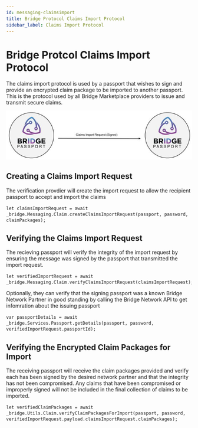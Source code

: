 ```yaml
---
id: messaging-claimsimport
title: Bridge Protocol Claims Import Protocol
sidebar_label: Claims Import Protocol
---
```


# Bridge Protcol Claims Import Protocol
The claims import protocol is used by a passport that wishes to sign and provide an encrypted claim package to be imported to another passport.  This is the protocol used by all Bridge Marketplace providers to issue and transmit secure claims.

<img src='https://github.com/bridge-protocol/bridge-protocol-js/blob/ethereum-publishing/docs/images/message-claimsimport.jpg?raw=true'></img>

## Creating a Claims Import Request
The verification provdier will create the import request to allow the recipient passport to accept and import the claims
```
let claimsImportRequest = await _bridge.Messaging.Claim.createClaimsImportRequest(passport, password, claimPackages);
```

## Verifying the Claims Import Request
The recieving passport will verify the integrity of the import request by ensuring the message was signed by the passport that transmitted the import request.
```
let verifiedImportRequest = await _bridge.Messaging.Claim.verifyClaimsImportRequest(claimsImportRequest);
```
Optionally, they can verify that the signing passport was a known Bridge Network Partner in good standing by calling the Bridge Network API to get infomration about the issuing passport
```
var passportDetails = await _bridge.Services.Passport.getDetails(passport, password, verifiedImportRequest.passportId);
```

## Verifying the Encrypted Claim Packages for Import
The receiving passport will receive the claim packages provided and verify each has been signed by the desired network partner and that the integrity has not been compromised.  Any claims that have been compromised or improperly signed will not be included in the final collection of claims to be imported.
```
let verifiedClaimPackages = await _bridge.Utils.Claim.verifyClaimPackagesForImport(passport, password, verifiedImportRequest.payload.claimsImportRequest.claimPackages);
```
